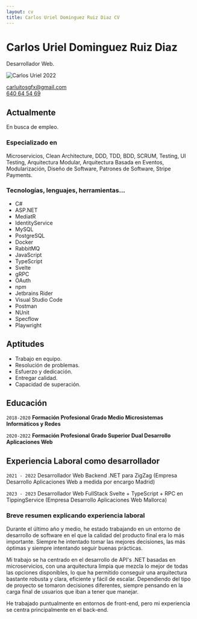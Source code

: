 ```yaml
---
layout: cv
title: Carlos Uriel Dominguez Ruiz Diaz CV
---
```


# Carlos Uriel Dominguez Ruiz Diaz

Desarrollador Web.

![Carlos Uriel 2022](https://i.postimg.cc/GpxFf5pq/Carlos-2022.png)

<div id="webaddress">
<a href="mailto:carluitosgfx@gmail.com">carluitosgfx@gmail.com</a>
<br>
<a href="tel:640645469">640 64 54 69</a>
</div>

## Actualmente

En busca de empleo.

### Especializado en

Microservicios, Clean Architecture, DDD, TDD, BDD, SCRUM, Testing, UI Testing, Arquitectura Modular, Arquitectura Basada en Eventos, Modularización, Diseño de Software, Patrones de Software, Stripe Payments.

### Tecnologías, lenguajes, herramientas...

- C#
- ASP.NET
- MediatR
- IdentityService
- MySQL
- PostgreSQL
- Docker
- RabbitMQ
- JavaScript
- TypeScript
- Svelte
- gRPC
- OAuth
- npm
- Jetbrains Rider
- Visual Studio Code
- Postman
- NUnit
- Specflow
- Playwright

## Aptitudes

- Trabajo en equipo.
- Resolución de problemas.
- Esfuerzo y dedicación.
- Entregar calidad.
- Capacidad de superación.

## Educación

`2018-2020`
__Formación Profesional Grado Medio Microsistemas Informáticos y Redes__

`2020-2022`
__Formación Profesional Grado Superior Dual Desarrollo Aplicaciones Web__

## Experiencia Laboral como desarrollador

`2021 - 2022`
Desarrollador Web Backend .NET para ZigZag (Empresa Desarrollo Aplicaciones Web a medida por encargo Madrid)

`2023 - 2023`
Desarrollador Web FullStack Svelte + TypeScript + RPC en TippingService (Empresa Desarrollo Aplicaciones Web Mallorca)

### Breve resumen explicando experiencia laboral

Durante el último año y medio, he estado trabajando en un entorno de desarrollo de software en el que la calidad del producto final era lo más importante. Siempre he intentado tomar las mejores decisiones, las más óptimas y siempre intentando seguir buenas prácticas.

Mi trabajo se ha centrado en el desarrollo de API's .NET basadas en microservicios, con una arquitectura limpia que mezcla lo mejor de todas las opciones disponibles, lo que ha permitido conseguir una arquitectura bastante robusta y clara, eficiente y fácil de escalar. Dependiendo del tipo de proyecto se tomaron decisiones diferentes, siempre pensando en la carga final de usuarios que iban a tener que manejar.

He trabajado puntualmente en entornos de front-end, pero mi experiencia se centra principalmente en el back-end.
